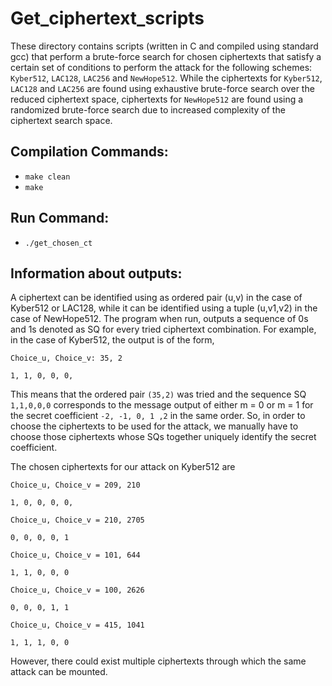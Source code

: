 # Get_ciphertext_scripts

These directory contains scripts (written in C and compiled using standard gcc) that perform a brute-force search for chosen ciphertexts that satisfy a certain set of conditions to perform the attack for
the following schemes: `Kyber512`, `LAC128`, `LAC256` and `NewHope512`. While the ciphertexts for `Kyber512`, `LAC128` and `LAC256` are found using exhaustive brute-force search over the reduced ciphertext space, ciphertexts for `NewHope512` are found using a randomized brute-force search due to increased complexity of the ciphertext search space.

## Compilation Commands:

- `make clean`
- `make`

## Run Command:

- `./get_chosen_ct`

## Information about outputs:

A ciphertext can be identified using as ordered pair (u,v) in the case of Kyber512 or LAC128, while it can be identified using a tuple (u,v1,v2) in the case of NewHope512. The program when run, outputs a
sequence of 0s and 1s denoted as SQ for every tried ciphertext combination. For example, in the case of Kyber512, the output is of the form,  

`Choice_u, Choice_v: 35, 2`

`1, 1, 0, 0, 0,`

This means that the ordered pair `(35,2)` was tried and the sequence SQ `1,1,0,0,0` corresponds to the message output of either m = 0 or m = 1 for the secret coefficient `-2, -1, 0, 1 ,2` in the same order. So, in order to choose the ciphertexts to be used for the attack, we manually have to choose those ciphertexts whose SQs together uniquely identify the secret coefficient.

The chosen ciphertexts for our attack on Kyber512 are

`Choice_u, Choice_v = 209, 210`

`1, 0, 0, 0, 0,`

`Choice_u, Choice_v = 210, 2705`

`0, 0, 0, 0, 1`

`Choice_u, Choice_v = 101, 644`

`1, 1, 0, 0, 0`

`Choice_u, Choice_v = 100, 2626`

`0, 0, 0, 1, 1`

`Choice_u, Choice_v = 415, 1041`

`1, 1, 1, 0, 0`

However, there could exist multiple ciphertexts through which the same attack can be mounted.

